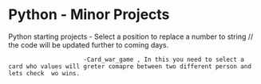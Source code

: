 #  Python -  Minor Projects 
Python starting projects - Select a position to replace a number to string // the code will be updated further to coming days.

                         -Card_war_game , In this you need to select a card who values will greter comapre between two different person and lets check  wo wins.
